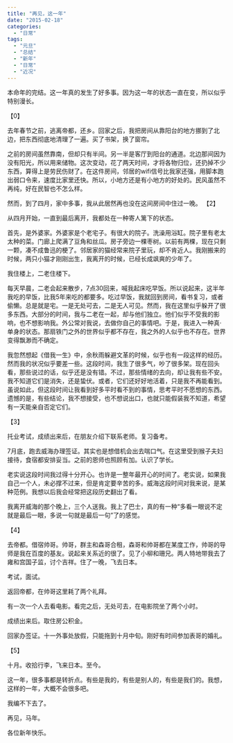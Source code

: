 ```yaml
---
title: "再见，这一年"
date: "2015-02-18"
categories: 
  - "日常"
tags: 
  - "元旦"
  - "总结"
  - "新年"
  - "日常"
  - "近况"
---
```


本命年的完结。这一年真的发生了好多事。因为这一年的状态一直在变，所以似乎特别漫长。

【0】

去年春节之前，逃离帝都，还乡。回家之后，我把房间从靠阳台的地方挪到了北边，把东西彻底地清理了一遍。买了书架，换了窗帘。

之前的房间虽然靠南，但却只有半间。另一半是客厅到阳台的通道。北边那间因为没有阳光，所以用来储物。这次变动，花了两天时间，才将各物归位，还扔掉不少东西，算得上是劳民伤财了。在这件房间，邻居的wifi信号比我家还强，用脚本跑出弱口令来，速度比家里还快。所以，小地方还是有小地方的好处的。民风虽然不再纯，好在民智也不怎么样。

然而，到了四月，家中多事，我从此居然再也没在这间房间中住过一晚。 【2】

从四月开始，一直到最后离开，我都处在一种寄人篱下的状态。

首先，是外婆家。外婆家是个老宅子。有很大的院子。洗澡用浴缸。院子里有老太太种的菜。门廊上爬满了豆角和丝瓜。房子旁边一棵枣树。以前有两棵，现在只剩一颗，凑不成鲁迅的梗了。邻居家的猫经常来院子里玩，却不肯近人。我刚搬来的时候，两只小猫才刚刚出生，我离开的时候，已经长成飒爽的少年了。

我住楼上，二老住楼下。

每天早晨，二老会起来散步，7点30回来，喊我起床吃早饭。所以说起来，这半年我吃的早饭，比我5年来吃的都要多。吃过早饭，我就回到房间，看书复习，或者偷懒。总是就是宅。一是无处可去，二是无人可见。然而，我在这里似乎躲开了很多东西。大部分的时间，我与二老在一起，却与他们独立。他们似乎不受我的影响，也不想影响我。外公常对我说，去做你自己的事情吧。于是，我进入一种真·单身的状态。那扇铁门之外的世界似乎都不存在，我之外的人似乎也不存在。世界变得飘渺而不确定。

我忽然想起《借我一生》中，余秋雨躲避文革的时候，似乎也有一段这样的经历。然而我的状况似乎要差一些。这段时间，我生了很多气，吵了很多架。现在回头看，那些说过的话，似乎还是没有错。不过，那些情绪的去向，却让我有些不安。我不知道它们是消失，还是蛰伏。或者，它们还好好地活着，只是我不再能看到。虽说如此，但这段时间让我看到好多平时看不到的事情，思考平时不愿想的东西。遗憾的是，有些结论，我不想接受，也不想说出口，也就只能假装我不知道，希望有一天能亲自否定它们。

【3】

托业考试，成绩出来后，在朋友介绍下联系老师。复习备考。

7月底，跑去威海办理签证。其实也是想借机会出去喘口气。在这里受到猴子夫妇接待，食宿都安排妥当。之前的恩师也照顾有加。认识了学长。

老实说这段时间我过得十分开心。也许是一整年最开心的时间了。老实说，如果我自己一个人，未必撑不过来，但是肯定要辛苦的多。威海这段时间对我来说，是某种范例。我想以后我会经常把这段历史翻出了看。

我离开威海的那个晚上，三个人送我。我上了巴士，真的有一种“多看一眼说不定就是最后一眼，多说一句就是最后一句”了的感觉。

【4】

去帝都。借宿帅哥。帅哥，群主和森哥合租，森哥和帅哥都在某度工作，帅哥的导师是我在百度的基友。说起来关系近的很了。见了小柳和珊兄。两人特地带我去了雍和宫国子监，讨个吉祥。住了一晚，飞去日本。

考试，面试。

返回帝都，在帅哥这里耗了两个礼拜。

有一次一个人去看电影。看完之后，无处可去，在电影院坐了两个小时。

成绩出来后。取住房公积金。

回家办签证。十一外事处放假，只能拖到十月中旬。刚好有时间参加表哥的婚礼。

【5】

十月。收拾行李，飞来日本。至今。

这一年，很多事都是转折点。有些是我的，有些是别人的，有些是我们的。我想，这样的一年，大概不会很多吧。

我编不下去了。

再见，马年。

各位新年快乐。
